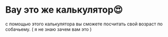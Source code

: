 # Вау это же калькулятор😍
  с помощью этого калькулятора вы сможете посчитать свой возраст по собачьему. ( я не знаю зачем вам это )
